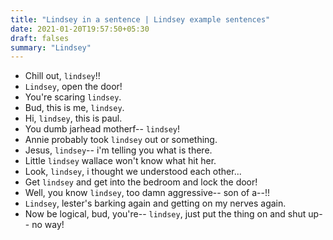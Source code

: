 ```yaml
---
title: "Lindsey in a sentence | Lindsey example sentences"
date: 2021-01-20T19:57:50+05:30
draft: falses
summary: "Lindsey"
---
```

- Chill out, `lindsey`!!
- `Lindsey`, open the door!
- You're scaring `lindsey`.
- Bud, this is me, `lindsey`.
- Hi, `lindsey`, this is paul.
- You dumb jarhead motherf-- `lindsey`!
- Annie probably took `lindsey` out or something.
- Jesus, `lindsey`-- i'm telling you what is there.
- Little `lindsey` wallace won't know what hit her.
- Look, `lindsey`, i thought we understood each other...
- Get `lindsey` and get into the bedroom and lock the door!
- Well, you know `lindsey`, too damn aggressive-- son of a--!!
- `Lindsey`, lester's barking again and getting on my nerves again.
- Now be logical, bud, you're-- `lindsey`, just put the thing on and shut up-- no way!
                 
